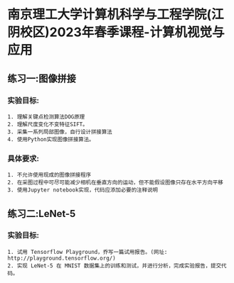 # 南京理工大学计算机科学与工程学院(江阴校区)2023年春季课程-计算机视觉与应用

## 练习一:图像拼接

### 实验目标:
    1. 理解关键点检测算法DOG原理 
    2. 理解尺度变化不变特征SIFT。
    3. 采集一系列局部图像，自行设计拼接算法
    4. 使用Python实现图像拼接算法。

### 具体要求:
    1. 不允许使用现成的图像拼接程序
    2. 在采图过程中可尽可能减少相机在垂直方向的运动，但不能假设图像只存在水平方向平移
    3. 使用Jupyter notebook实现，代码应添加必要的注释说明

## 练习二:LeNet-5

### 实验目标:
    1. 试用 Tensorflow Playground，乔写一篇试用报告。(网址: http://playground.tensorflow.org/)
    2. 实现 LeNet-5 在 MNIST 数据集上的训练和测试，并进行分析，完成实验报告，提交代码。